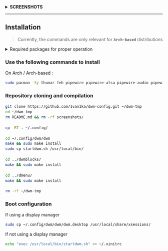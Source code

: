 
<details>
<summary><b>SCREENSHOTS</b></summary>

![img](./screenshots/screenshot.png)
![img](./screenshots/screenshot1.png)
![img](./screenshots/screenshot2.png)
![img](./screenshots/screenshot3.png)
![img](./screenshots/screenshot4.png)

</details>

---
## Installation

> Currently, the commands are only relevant for **`Arch-based`** distributions

<details>
<summary>Required packages for proper operation</summary>

For Arch/Arch-based systems:

- thunar
- feh
- alsa
- pipewire
- pipewire-alsa
- pipewire-audio
- pipewire-pulse
- wireplumber
- acpi
- dunst
- brightnessctl
- picom (optional)

</details>

### Use the following commands to install

On Arch / Arch-based : 
```bash
sudo pacman -Sy thunar feh pipewire pipewire-alsa pipewire-audio pipewire-pulse wireplumber acpi dunst brightnessctl fastfetch
```

### Repository cloning and compilation
```bash
git clone https://github.com/1van1ka/dwm-config.git ~/dwm-tmp
cd ~/dwm-tmp
rm README.md && rm -rf screenshots/

cp -RT . ~/.config/

cd ~/.config/dwm/dwm
make && sudo make install
sudo cp startdwm.sh /usr/local/bin/

cd ../dwmblocks/
make && sudo make install

cd ../dmenu/
make && sudo make install

rm -rf ~/dwm-tmp
```


### Boot configuration

If using a display manager

```bash
sudo cp ~/.config/dwm/dwm/dwm.desktop /usr/local/share/xsessions/
```
If not using a display manager
```bash
echo "exec /usr/local/bin/startdwm.sh" >> ~/.xinitrc
```
